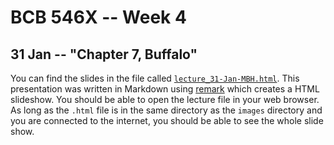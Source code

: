 # BCB 546X -- Week 4

## 31 Jan -- "Chapter 7, Buffalo"

You can find the slides in the file called [`lecture_31-Jan-MBH.html`](http://eeob-biodata.github.io/BCB546X-Spring2017/Week_4/lecture_31-Jan-MBH.html#1). This presentation was written in Markdown using [remark](https://remarkjs.com/#1) which creates a HTML slideshow. You should be able to open the lecture file in your  web browser. As long as the `.html` file is in the same directory as the `images` directory and you are connected to the internet, you should be able to see the whole slide show.